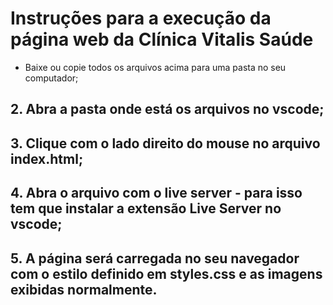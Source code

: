 # Instruções para a execução da página web da Clínica Vitalis Saúde
- Baixe ou copie todos os arquivos acima para uma pasta no seu computador;
## 2. Abra a pasta onde está os arquivos no vscode;
## 3. Clique com o lado direito do mouse no arquivo index.html;
## 4. Abra o arquivo com o live server - para isso tem que instalar a extensão Live Server no vscode;
## 5. A página será carregada no seu navegador com o estilo definido em styles.css e as imagens exibidas normalmente. 
